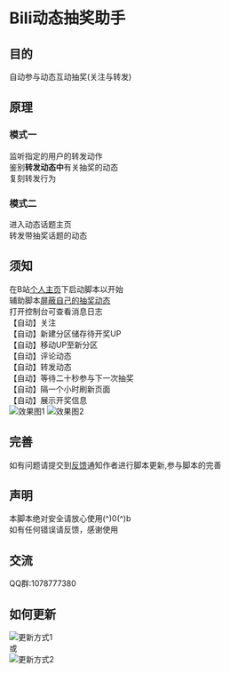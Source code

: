 # Bili动态抽奖助手
## 目的
自动参与动态互动抽奖(关注与转发)
## 原理
### 模式一
监听指定的用户的转发动作  
鉴别**转发动态中**有关抽奖的动态  
复刻转发行为
### 模式二
进入动态话题主页  
转发带抽奖话题的动态
## 须知
在B站[个人主页](https://space.bilibili.com/)下启动脚本以开始  
辅助脚本[屏蔽自己的抽奖动态](https://greasyfork.org/zh-CN/scripts/415724)  
打开控制台可查看消息日志  
【自动】关注  
【自动】新建分区储存待开奖UP  
【自动】移动UP至新分区  
【自动】评论动态  
【自动】转发动态  
【自动】等待二十秒参与下一次抽奖  
【自动】隔一个小时刷新页面  
【自动】展示开奖信息  
![效果图1](https://ftp.bmp.ovh/imgs/2020/11/d32f65bc44c3c2fd.png)
![效果图2](https://ftp.bmp.ovh/imgs/2020/11/655bd9be18c2e070.png)
## 完善
如有问题请提交到[反馈](https://greasyfork.org/zh-CN/scripts/412468-bili%E5%8A%A8%E6%80%81%E6%8A%BD%E5%A5%96%E5%8A%A9%E6%89%8B/feedback)通知作者进行脚本更新,参与脚本的完善
## 声明
本脚本绝对安全请放心使用(^)0(^)b  
如有任何错误请反馈，感谢使用
## 交流
QQ群:1078777380
## 如何更新
![更新方式1](https://ftp.bmp.ovh/imgs/2020/10/50310b2db579534a.png)  
或  
![更新方式2](https://ftp.bmp.ovh/imgs/2020/10/6be8bc305313b9dc.png)
